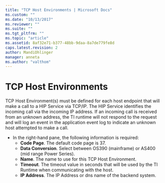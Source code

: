 ```yaml
---
title: "TCP Host Environments | Microsoft Docs"
ms.custom: ""
ms.date: "10/13/2017"
ms.reviewer: ""
ms.suite: ""
ms.tgt_pltfrm: ""
ms.topic: "article"
ms.assetid: 8af32e71-b377-48bb-9daa-8a7de779fe8d
caps.latest.revision: 2
author: MandiOhlinger
manager: anneta
ms.author: "valthom"
---
```

# TCP Host Environments
TCP Host Environment(s) must be defined for each host endpoint that will make a call to a HIP Service via TCP/IP. The HIP Service identifies the incoming call via the incoming IP address.  If an incoming call is received from an unknown address, the TI runtime will not respond to the request and will log an event in the application event log to indicate an unknown host attempted to make a call.

- In the right-hand pane, the following information is required:
    - **Code Page**.  The default code page is 37.
    - **Data Conversion**.  Select between OS390 (mainframe) or AS400 (mid range Power Series).
    - **Name**.  The name to use for this TCP Host Environment.
    - **Timeout**.  The timeout value in seconds that will be used by the TI Runtime when communicating with the host.
    - **IP Address**.  The IP Address or dns name of the backend system.
